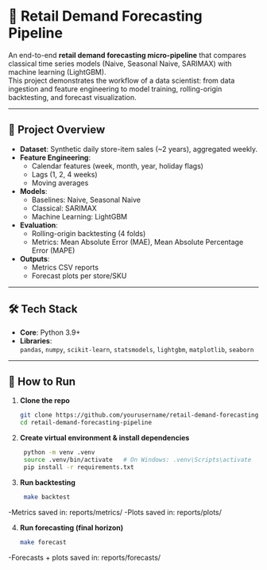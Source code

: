 # 🛒 Retail Demand Forecasting Pipeline

An end-to-end **retail demand forecasting micro-pipeline** that compares classical time series models (Naive, Seasonal Naive, SARIMAX) with machine learning (LightGBM).  
This project demonstrates the workflow of a data scientist: from data ingestion and feature engineering to model training, rolling-origin backtesting, and forecast visualization.

---

## 📌 Project Overview
- **Dataset**: Synthetic daily store-item sales (~2 years), aggregated weekly.
- **Feature Engineering**:
  - Calendar features (week, month, year, holiday flags)
  - Lags (1, 2, 4 weeks)
  - Moving averages
- **Models**:
  - Baselines: Naive, Seasonal Naive
  - Classical: SARIMAX
  - Machine Learning: LightGBM
- **Evaluation**:
  - Rolling-origin backtesting (4 folds)
  - Metrics: Mean Absolute Error (MAE), Mean Absolute Percentage Error (MAPE)
- **Outputs**:
  - Metrics CSV reports
  - Forecast plots per store/SKU

---

## 🛠️ Tech Stack
- **Core**: Python 3.9+
- **Libraries**:  
  `pandas`, `numpy`, `scikit-learn`, `statsmodels`, `lightgbm`, `matplotlib`, `seaborn`

---

## 🚀 How to Run

1. **Clone the repo**
   ```bash
   git clone https://github.com/yourusername/retail-demand-forecasting-pipeline.git
   cd retail-demand-forecasting-pipeline
   
2. **Create virtual environment & install dependencies**
   ```bash
    python -m venv .venv
    source .venv/bin/activate   # On Windows: .venv\Scripts\activate
    pip install -r requirements.txt
   
3. **Run backtesting**
   ```bash
    make backtest
-Metrics saved in: reports/metrics/
-Plots saved in: reports/plots/

4. **Run forecasting (final horizon)**
   ```bash
   make forecast
-Forecasts + plots saved in: reports/forecasts/
